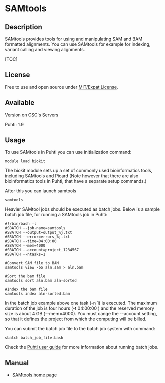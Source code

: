# SAMtools

## Description

SAMtools provides tools for using and manipulating SAM and BAM formatted alignments. 
You can use SAMtools for example for indexing, variant calling and viewing alignments.

[TOC]

## License

Free to use and open source under [MIT/Expat License](https://github.com/samtools/samtools/blob/develop/LICENSE).

## Available

Version on CSC's Servers

Puhti: 1.9


## Usage

To use SAMtools in Puhti you can use initialization command:
```text
module load biokit
```

The biokit module sets up a set of commonly used bioinformatics tools, including SAMtools and Picard 
(Note however that there are also bioinformatics tools in Puhti, that have a separate setup commands.)

After this you can launch samtools
```
samtools
```
Heavier SAMtool jobs should be executed as batch jobs. Below is a sample batch job file, 
for running a SAMtools job in Puhti:

```text
#!/bin/bash -l
#SBATCH --job-name=samtools
#SBATCH --output=output_%j.txt
#SBATCH --error=errors_%j.txt
#SBATCH --time=04:00:00
#SBATCH --mem=4000
#SBATCH --account=project_1234567
#SBATCH --ntasks=1

#Convert SAM file to BAM
samtools view -bS aln.sam > aln.bam

#Sort the bam file
samtools sort aln.bam aln-sorted

#Index the bam file
samtools index aln-sorted.bam
```
In the batch job example above one task (-n 1) is executed. The maximum duration of the job is four hours 
(-t 04:00:00 ) and the reserved memory size is about 4 GB (--mem=4000). You must cange the --account 
setting, so that it defines the project from which the computing will be billed.

You can submit the batch job file to the batch job system with command:
```text
sbatch batch_job_file.bash
```
Check the [Puhti user guide](../computing/running/getting-started.md) for more information about running batch jobs.


## Manual

-    [SAMtools home page](http://www.htslib.org/)

